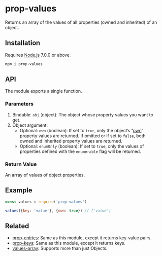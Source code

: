 # prop-values

Returns an array of the values of all properties (owned and inherited) of an object.

## Installation

Requires [Node.js](https://nodejs.org/) 7.0.0 or above.

```bash
npm i prop-values
```

## API

The module exports a single function.

### Parameters

1. Bindable: `obj` (object): The object whose property values you want to get.
2. Object argument:
   * Optional: `own` (boolean): If set to `true`, only the object’s “[own](https://developer.mozilla.org/en-US/docs/Web/JavaScript/Reference/Global_Objects/Object/hasOwnProperty)” property values are returned. If omitted or if set to `false`, both owned and inherited property values are returned.
   * Optional: `enumOnly` (boolean): If set to `true`, only the values of properties defined with the `enumerable` flag will be returned.

### Return Value

An array of values of object properties.

## Example

```javascript
const values = require('prop-values')

values({key: 'value'}, {own: true}) // ['value']
```

## Related

* [prop-entries](https://github.com/lamansky/prop-entries): Same as this module, except it returns key-value pairs.
* [prop-keys](https://github.com/lamansky/prop-keys): Same as this module, except it returns keys.
* [values-array](https://github.com/lamansky/values-array): Supports more than just Objects.
